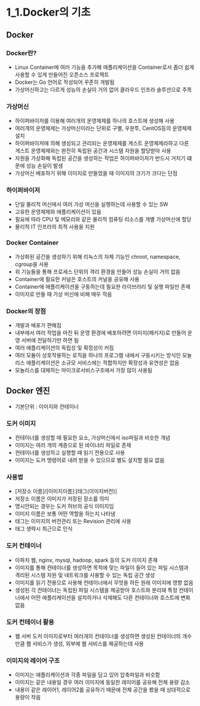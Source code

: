 # 1_1.Docker의 기초
## Docker
### Docker란?
- Linux Container에 여러 기능을 추가해 애플리케이션을 Container로서 좀더 쉽게 사용할 수 있게 만들어진 오픈소스 프로젝트
- Docker는 Go 언어로 작성되어 꾸준히 개발됨
- 가상머신하고는 다르게 성능의 손실이 거의 없어 클라우드 인프라 솔루션으로 주목

### 가상머신
- 하이퍼바이저를 이용해 여러개의 운영체제를 하나의 호스트에 생성해 사용
- 여러개의 운영체제는 가상머신이라는 단위로 구별, 우분투, CentOS등의 운영체제 설치
- 하이퍼바이저에 의해 생성되고 관리되는 운영체제를 게스트 운영체제라하고 다른 게스트 운영체제와는 완전히 독립된 공간과 시스템 자원을 할당받아 사용
- 자원을 가상화해 독립된 공간을 생성하는 작업은 하이퍼바이저가 반드시 거치기 떄문에 성능 손실이 발생
- 가상머신 배포하기 위해 이미지로 만들었을 때 이미지의 크기가 크다는 단점

### 하이퍼바이저
- 단일 물리적 머신에서 여러 가상 머신을 실행하는데 사용할 수 있는 SW
- 고유한 운영체제와 애플리케이션이 있음
- 필요에 따라 CPU 및 메모리와 같은 물리적 컴퓨팅 리소스를 개별 가상머신에 할당
- 물리적 IT 인프라의 최적 사용을 지원

### Docker Container
- 가상화된 공간을 생성하기 위해 리눅스의 자체 기능인 chroot, namespace, cgroup을 사용
- 위 기능들을 통해 프로세스 단위의 격리 환경을 만들어 성능 손실이 거의 없음
- Container에 필요한 커널은 호스트의 커널을 공유해 사용
- Container에 애플리케이션을 구동하는데 필요한 라이브러리 및 실행 파일만 존재
- 이미지로 만들 때 가상 머신에 비해 매우 작음

### Docker의 장점
- 개발과 배포가 편해짐
- 내부에서 여러 작업을 마친 뒤 운영 환경에 배포하려면 이미지(패키지)로 만들어 운영 서버에 전달하기만 하면 됨
- 여러 애플리케이션의 독립성 및 확정성이 커짐
- 여러 모듈이 상호작용하는 로직을 하나의 프로그램 내에서 구동시키는 방식인 모놀리스 애플리케이션은 소규모 서비스에는 적합하지만 확장성과 유연성은 없음
- 모놀리스를 대체하는 마이크로서비스구조에서 가장 많이 사용됨

## Docker 엔진
- 기본단위 : 이미지와 컨테이너

### 도커 이미지
- 컨테이너를 생성할 때 필요한 요소, 가상머신에서 iso파일과 비슷한 개념
- 이미지는 여러 개의 계층으로 된 바이너리 파일로 존재
- 컨테이너를 생성하고 실행할 때 읽기 전용으로 사용
- 이미지는 도커 명령어로 내려 받을 수 있으므로 별도 설치할 필요 없음

### 사용법
- [저장소 이름]/[이미지이름]:[태그(이미지버전)]
- 저장소 이름은 이미지가 저장된 장소를 의미
- 명시안되는 경우는 도커 허브의 공식 이미지임
- 이미지 이름은 보통 어떤 역할을 하는지 나타냄
- 태그는 이미지의 버전관리 또는 Revision 관리에 사용
- 태그 생략시 최근으로 인식

### 도커 컨테이너
- 아파치 웹, nginx, mysql, hadoop, spark 등의 도커 이미지 존재
- 이미지를 통해 컨테이너를 생성하면 목적에 맞는 파일이 들어 있는 파일 시스템과 격리된 시스템 자원 및 네트워크를 사용할 수 있는 독립 공간 생성
- 이미지를 읽기 전용으로 사용해 컨테이너에서 무엇을 하든 원래 이미지에 영향 없음
- 생성된 각 컨테이너는 독립된 파일 시스템을 제공받아 호스트와 분리돼 특정 컨테이너에서 어떤 애플리케이션을 설치하거나 삭제해도 다른 컨테이너와 호스트에 변화 없음

### 도커 컨테이너 활용
- 웹 서버 도커 이미지로부터 여러개의 컨테이너를 생성하면 생성된 컨테이너의 개수만큼 웹 서비스가 생성, 외부에 웹 서비스를 제공하는데 사용

### 이미지의 레이어 구조
- 이미지는 애플리케이션과 각종 파일을 담고 있어 압축파일과 비슷함
- 이미지는 같은 내용일 경우 여러 이미지에 동일한 레이어를 공유해 전체 용량 감소
- 내용이 같은 레이어1, 레이어2를 공유하기 때문에 전체 공간을 봤을 때 상대적으로 용량이 작음